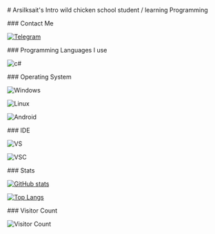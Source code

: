 # ArsiIksait's Intro 
 wild chicken school student / learning Programming

 ### Contact Me

 [![Telegram](https://img.shields.io/badge/-Telegram-blue?style=for-the-badge&logo=Telegram&logoColor=white)](https://t.me/ArsiIksait) 

 ### Programming Languages I use 

 ![c#](https://img.shields.io/badge/-c#-red?style=for-the-badge&logo=c#&logoColor=white) 

 ### Operating System 

 ![Windows](https://img.shields.io/badge/-windows-red?style=for-the-badge&logo=microsoft&logoColor=white) 

 ![Linux](https://img.shields.io/badge/-Linux-green?style=for-the-badge&logo=linux&logoColor=white) 

 ![Android](https://img.shields.io/badge/Android-3DDC84?style=for-the-badge&logo=android&logoColor=white) 

 ### IDE 

 ![VS](https://img.shields.io/badge/-Visual%20Studio-477e77?style=for-the-badge&logo=visualstudio&logoColor=white) 

 ![VSC](https://img.shields.io/badge/-Visual%20Studio%20Code-%23796C8B?style=for-the-badge&logo=visualstudiocode&logoColor=white) 
 
 ### Stats 

 [![GitHub stats](https://github-readme-stats.vercel.app/api?username=ArsiIksait&show_icons=true&title_color=fff&icon_color=79ff97&text_color=9f9f9f&bg_color=151515)](https://github.com/anuraghazra/github-readme-stats)   

 [![Top Langs](https://github-readme-stats.vercel.app/api/top-langs/?username=ArsiIksait&title_color=fff&icon_color=79ff97&text_color=9f9f9f&bg_color=151515)](https://github.com/anuraghazra/github-readme-stats) 

 ### Visitor Count 

 ![Visitor Count](https://profile-counter.glitch.me/ArsiIksait/count.svg)
